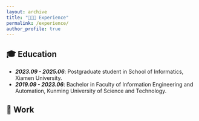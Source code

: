 ```yaml
---
layout: archive
title: "👨🏻‍💻 Experience"
permalink: /experience/
author_profile: true
---
```


## 🎓 Education

<ul>
    <li>
        <strong><i>2023.09 - 2025.06</i></strong>: Postgraduate student in School of Informatics, Xiamen University.
    </li>
    <li>
        <strong><i>2019.09 - 2023.06</i></strong>: Bachelor in Faculty of Information Engineering and Automation, Kunming University of Science and Technology.
    </li>
</ul>

 


## 💼 Work
